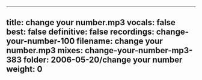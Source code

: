 
---
title: change your number.mp3
vocals: false
best: false
definitive: false
recordings: change-your-number-100
filename: change your number.mp3
mixes: change-your-number-mp3-383
folder: 2006-05-20/change your number
weight: 0
---

